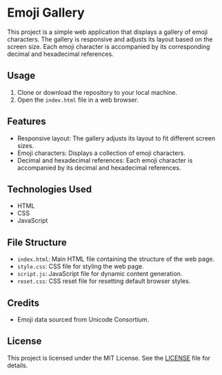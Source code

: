 # Emoji Gallery

This project is a simple web application that displays a gallery of emoji characters. The gallery is responsive and adjusts its layout based on the screen size. Each emoji character is accompanied by its corresponding decimal and hexadecimal references.

## Usage

1. Clone or download the repository to your local machine.
2. Open the `index.html` file in a web browser.

## Features

- Responsive layout: The gallery adjusts its layout to fit different screen sizes.
- Emoji characters: Displays a collection of emoji characters.
- Decimal and hexadecimal references: Each emoji character is accompanied by its decimal and hexadecimal references.

## Technologies Used

- HTML
- CSS
- JavaScript

## File Structure

- `index.html`: Main HTML file containing the structure of the web page.
- `style.css`: CSS file for styling the web page.
- `script.js`: JavaScript file for dynamic content generation.
- `reset.css`: CSS reset file for resetting default browser styles.

## Credits

- Emoji data sourced from Unicode Consortium.

## License

This project is licensed under the MIT License. See the [LICENSE](LICENSE) file for details.

